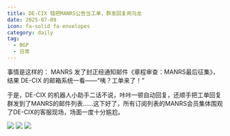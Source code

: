 ```yaml
---
title: DE-CIX 错把MANRS公告当工单，群发回复闹乌龙
date: 2025-07-09
icon: fa-solid fa-envelopes
category: daily
tag:
  - BGP
  - 日常
---
```


事情是这样的： MANRS 发了封正经通知邮件《章程审查：MANRS最后征集》，结果 DE-CIX 的邮箱系统一看——“咦？工单来了！”

于是，DE-CIX 的机器人小助手二话不说，咔咔一顿自动回复，还顺手把工单回复群发到了MANRS的邮件列表……这下好了，所有订阅列表的MANRS会员集体围观了DE-CIX的客服现场，场面一度十分尴尬。

![](https://s3.pysio.online/cdn-cgi/image/f=avif,onerror=redirect,slow-connection-quality=50/https://s3.pysio.online/pysioimages/decix1.png)
![](https://s3.pysio.online/cdn-cgi/image/f=avif,onerror=redirect,slow-connection-quality=50/https://s3.pysio.online/pysioimages/decix2.png)
![](https://s3.pysio.online/cdn-cgi/image/f=avif,onerror=redirect,slow-connection-quality=50/https://s3.pysio.online/pysioimages/decix3.png)
